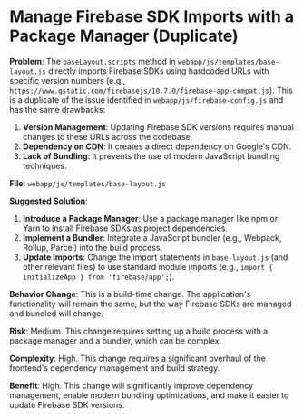 
# Manage Firebase SDK Imports with a Package Manager (Duplicate)

**Problem**: The `baseLayout.scripts` method in `webapp/js/templates/base-layout.js` directly imports Firebase SDKs using hardcoded URLs with specific version numbers (e.g., `https://www.gstatic.com/firebasejs/10.7.0/firebase-app-compat.js`). This is a duplicate of the issue identified in `webapp/js/firebase-config.js` and has the same drawbacks:
1. **Version Management**: Updating Firebase SDK versions requires manual changes to these URLs across the codebase.
2. **Dependency on CDN**: It creates a direct dependency on Google's CDN.
3. **Lack of Bundling**: It prevents the use of modern JavaScript bundling techniques.

**File**: `webapp/js/templates/base-layout.js`

**Suggested Solution**:
1. **Introduce a Package Manager**: Use a package manager like npm or Yarn to install Firebase SDKs as project dependencies.
2. **Implement a Bundler**: Integrate a JavaScript bundler (e.g., Webpack, Rollup, Parcel) into the build process.
3. **Update Imports**: Change the import statements in `base-layout.js` (and other relevant files) to use standard module imports (e.g., `import { initializeApp } from 'firebase/app';`).

**Behavior Change**: This is a build-time change. The application's functionality will remain the same, but the way Firebase SDKs are managed and bundled will change.

**Risk**: Medium. This change requires setting up a build process with a package manager and a bundler, which can be complex.

**Complexity**: High. This change requires a significant overhaul of the frontend's dependency management and build strategy.

**Benefit**: High. This change will significantly improve dependency management, enable modern bundling optimizations, and make it easier to update Firebase SDK versions.
